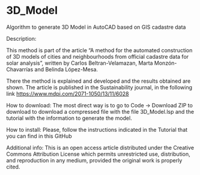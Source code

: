 # 3D_Model
Algorithm to generate 3D Model in AutoCAD based on GIS cadastre data

Description:

This method is part of the article “A method for the automated construction of 3D models of cities and neighbourhoods from official cadastre data for solar analysis”, written by Carlos Beltran-Velamazan, Marta Monzón-Chavarrías and Belinda López-Mesa.

There the method is explained and developed and the results obtained are shown. The article is published in the Sustainability journal, in the following link
https://www.mdpi.com/2071-1050/13/11/6028

How to download: The most direct way is to go to Code -> Download ZIP to download to download a compressed file with the file 3D_Model.lsp and the tutorial with the information to generate the model.

How to install: Please, follow the instructions indicated in the Tutorial that you can find in this GitHub

Additional info: This is an open access article distributed under the Creative Commons Attribution License which permits unrestricted use, distribution, and reproduction in any medium, provided the original work is properly cited.
